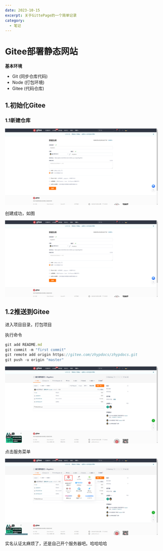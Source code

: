 ```yaml
---
date: 2023-10-15
excerpt: 关于GittePage的一个简单记录
category:
  - 笔记
---
```



# Gitee部署静态网站

**基本环境**

* Git (同步仓库代码)
* Node (打包环境)
* Gitee (代码仓库)

## 1.初始化Gitee

### 1.1新建仓库

![image-20231207103220684](assets/1/image-20231207103220684.png)



创建成功，如图

![image-20231207103338761](assets/1/image-20231207103338761.png)



## 1.2推送到Gitee

进入项目目录，打包项目

执行命令

``` js
git add README.md
git commit -m "first commit"
git remote add origin https://gitee.com/zhypdocs/zhypdocs.git
git push -u origin "master"
```

![image-20231207105844130](assets/1/image-20231207105844130.png)

点击服务菜单

![image-20231207105937987](assets/1/image-20231207105937987.png)

实名认证太麻烦了，还是自己开个服务器吧。哈哈哈哈
